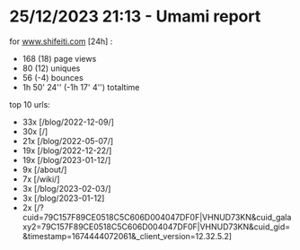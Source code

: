 # 25/12/2023 21:13 - Umami report
for www.shifeiti.com [24h] :

 - 168 (18) page views
 - 80 (12) uniques
 - 56 (-4) bounces
 - 1h 50' 24'' (-1h 17' 4'') totaltime


top 10 urls:
 - 33x [/blog/2022-12-09/]
 - 30x [/]
 - 21x [/blog/2022-05-07/]
 - 19x [/blog/2022-12-22/]
 - 19x [/blog/2023-01-12/]
 - 9x [/about/]
 - 7x [/wiki/]
 - 3x [/blog/2023-02-03/]
 - 3x [/blog/2023-01-12]
 - 2x [/?cuid=79C157F89CE0518C5C606D004047DF0F|VHNUD73KN&cuid_galaxy2=79C157F89CE0518C5C606D004047DF0F|VHNUD73KN&cuid_gid=&timestamp=1674444072061&_client_version=12.32.5.2]


